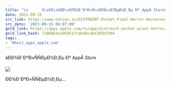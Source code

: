 ```yaml
---
title: "\n      â\x80\x8EÐ\x9FÐ¾Ð´ÐºÐ»Ñ\x8EÑ\x87ÐµÐ½Ð¸Ðµ Ðº AppÂ Store\n    "
date: 2021-09-15
src_link: https://www.notion.so/DISTRAINT-Pocket-Pixel-Horror-Winterveil-Studios-Oy-90a2a95956f54e4ba33f938261fed404
src_date: '2021-09-15 08:07:00'
gold_link: https://apps.apple.com/ru/app/distraint-pocket-pixel-horror/id1223348428
gold_link_hash: 7106bb3e195451fcab49cabe205bf994
tags:
- '#host_apps_apple_com'
---
```






















 âÐÐ¾Ð´ÐºÐ»ÑÑÐµÐ½Ð¸Ðµ Ðº AppÂ Store
 







































![](/assets/images/icons/apps-02daf211a48ed1f493ea452fb3e1ca38.png)




 ÐÐ¾Ð´ÐºÐ»ÑÑÐµÐ½Ð¸Ðµ...